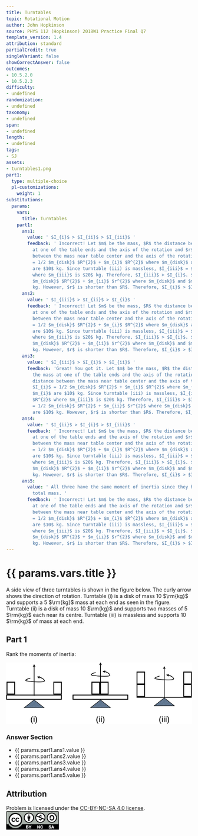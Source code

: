 ```yaml
---
title: Turntables
topic: Rotational Motion
author: John Hopkinson
source: PHYS 112 (Hopkinson) 2018W1 Practice Final Q7
template_version: 1.4
attribution: standard
partialCredit: true
singleVariant: false
showCorrectAnswer: false
outcomes:
- 10.5.2.0
- 10.5.2.3
difficulty:
- undefined
randomization:
- undefined
taxonomy:
- undefined
span:
- undefined
length:
- undefined
tags:
- SJ
assets:
- turntables1.png
part1:
  type: multiple-choice
  pl-customizations:
    weight: 1
substitutions:
  params:
    vars:
      title: Turntables
    part1:
      ans1:
        value: ' $I_{i}$ > $I_{ii}$ > $I_{iii}$ '
        feedback: ' Incorrect! Let $m$ be the mass, $R$ the distance between the mass
          at one of the table ends and the axis of the rotation and $r$ the distance
          between the mass near table center and the axis of the rotation. $I_{i}$
          = 1/2 $m_{disk}$ $R^{2}$ + $m_{i}$ $R^{2}$ where $m_{disk}$ and $m_{i}$
          are $10$ kg. Since turntable (iii) is massless, $I_{iii}$ = $m_{iii}$ $R^{2}$
          where $m_{iii}$ is $20$ kg. Therefore, $I_{iii}$ > $I_{i}$. $I_{ii}$ = 1/2
          $m_{disk}$ $R^{2}$ + $m_{ii}$ $r^{2}$ where $m_{disk}$ and $m_{i}$ are $10$
          kg. However, $r$ is shorter than $R$. Therefore, $I_{i}$ > $I_{ii}$. '
      ans2:
        value: ' $I_{iii}$ > $I_{ii}$ > $I_{i}$ '
        feedback: ' Incorrect! Let $m$ be the mass, $R$ the distance between the mass
          at one of the table ends and the axis of the rotation and $r$ the distance
          between the mass near table center and the axis of the rotation. $I_{i}$
          = 1/2 $m_{disk}$ $R^{2}$ + $m_{i}$ $R^{2}$ where $m_{disk}$ and $m_{i}$
          are $10$ kg. Since turntable (iii) is massless, $I_{iii}$ = $m_{iii}$ $R^{2}$
          where $m_{iii}$ is $20$ kg. Therefore, $I_{iii}$ > $I_{i}$. $I_{ii}$ = 1/2
          $m_{disk}$ $R^{2}$ + $m_{ii}$ $r^{2}$ where $m_{disk}$ and $m_{i}$ are $10$
          kg. However, $r$ is shorter than $R$. Therefore, $I_{i}$ > $I_{ii}$.  '
      ans3:
        value: ' $I_{iii}$ > $I_{i}$ > $I_{ii}$ '
        feedback: 'Great! You got it. Let $m$ be the mass, $R$ the distance between
          the mass at one of the table ends and the axis of the rotation and $r$ the
          distance between the mass near table center and the axis of the rotation.
          $I_{i}$ = 1/2 $m_{disk}$ $R^{2}$ + $m_{i}$ $R^{2}$ where $m_{disk}$ and
          $m_{i}$ are $10$ kg. Since turntable (iii) is massless, $I_{iii}$ = $m_{iii}$
          $R^{2}$ where $m_{iii}$ is $20$ kg. Therefore, $I_{iii}$ > $I_{i}$. $I_{ii}$
          = 1/2 $m_{disk}$ $R^{2}$ + $m_{ii}$ $r^{2}$ where $m_{disk}$ and $m_{i}$
          are $10$ kg. However, $r$ is shorter than $R$. Therefore, $I_{i}$ > $I_{ii}$. '
      ans4:
        value: ' $I_{ii}$ > $I_{i}$ > $I_{iii}$ '
        feedback: ' Incorrect! Let $m$ be the mass, $R$ the distance between the mass
          at one of the table ends and the axis of the rotation and $r$ the distance
          between the mass near table center and the axis of the rotation. $I_{i}$
          = 1/2 $m_{disk}$ $R^{2}$ + $m_{i}$ $R^{2}$ where $m_{disk}$ and $m_{i}$
          are $10$ kg. Since turntable (iii) is massless, $I_{iii}$ = $m_{iii}$ $R^{2}$
          where $m_{iii}$ is $20$ kg. Therefore, $I_{iii}$ > $I_{i}$. $I_{ii}$ = 1/2
          $m_{disk}$ $R^{2}$ + $m_{ii}$ $r^{2}$ where $m_{disk}$ and $m_{i}$ are $10$
          kg. However, $r$ is shorter than $R$. Therefore, $I_{i}$ > $I_{ii}$. '
      ans5:
        value: ' All three have the same moment of inertia since they have the same
          total mass. '
        feedback: ' Incorrect! Let $m$ be the mass, $R$ the distance between the mass
          at one of the table ends and the axis of the rotation and $r$ the distance
          between the mass near table center and the axis of the rotation. $I_{i}$
          = 1/2 $m_{disk}$ $R^{2}$ + $m_{i}$ $R^{2}$ where $m_{disk}$ and $m_{i}$
          are $10$ kg. Since turntable (iii) is massless, $I_{iii}$ = $m_{iii}$ $R^{2}$
          where $m_{iii}$ is $20$ kg. Therefore, $I_{iii}$ > $I_{i}$. $I_{ii}$ = 1/2
          $m_{disk}$ $R^{2}$ + $m_{ii}$ $r^{2}$ where $m_{disk}$ and $m_{i}$ are $10$
          kg. However, $r$ is shorter than $R$. Therefore, $I_{i}$ > $I_{ii}$. '
---
```

# {{ params.vars.title }}
A side view of three turntables is shown in the figure below. The curly arrow shows the direction of rotation. Turntable (i) is a disk of mass $10$ $\rm{kg}$ and supports a $5$ $\rm{kg}$ mass at each end as seen in the figure. Turntable (ii) is a disk of mass $10$ $\rm{kg}$ and supports two masses of $5$ $\rm{kg}$ each near its centre. Turntable (iii) is massless and supports $10$ $\rm{kg}$ of mass at each end.

## Part 1

Rank the moments of inertia:

<img src="turntables1.png" alt="The figure is as described in the question and the arrows are counter clockwise.">

### Answer Section

- {{ params.part1.ans1.value }}
- {{ params.part1.ans2.value }}
- {{ params.part1.ans3.value }}
- {{ params.part1.ans4.value }}
- {{ params.part1.ans5.value }}

## Attribution

Problem is licensed under the [CC-BY-NC-SA 4.0 license](https://creativecommons.org/licenses/by-nc-sa/4.0/).<br> ![The Creative Commons 4.0 license requiring attribution-BY, non-commercial-NC, and share-alike-SA license.](https://raw.githubusercontent.com/firasm/bits/master/by-nc-sa.png)